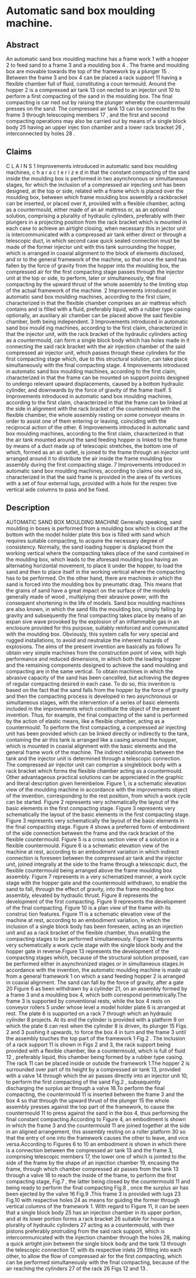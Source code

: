 # Automatic sand box moulding machine.

## Abstract
An automatic sand box moulding machine has a frame work 1 with a hopper 2 to feed sand to a frame 3 and a moulding box 4 . The frame and moulding box are movable towards the top of the framework by a plunger 15 . Between the frame 3 and box 4 can be placed a rack support 11 having a flexible chamber full of fluid, constituting a coun termould. Around the hopper 2 is a compressed air tank 13 con nected to an injector unit 10 to perform a first compacting of the sand in the moulding box. The final compacting is car ried out by raising the plunger whereby the countermould presses on the sand. The compressed air tank 13 can be connected to the frame 3 through telescoping members 17 , and the first and second compacting operations may also be carried out by means of a single block body 25 having an upper injec tion chamber and a lower rack bracket 26 , interconnected by holes 28 .

## Claims
C L A I N S 1 Improvements introduced in automatic sand box moulding machines, c h a r a c t e r i z e d in that the constant compacting of the sand inside the moulding box is performed in two asynchronous or simultaneous stages, for which the inclusion of a compressed air injecting unit has been designed, at the top or side, related with a frame which is placed over the moulding box, between which frame moulding box assembly a rackbracket can be inserted, or placed over it, provided with a flexible chamber, acting as a countermould, either made of an air mattress or, as an optional solution, comprising a plurality of hydraulic cylinders, preferably with their plungers in a projecting position from the rack bracket which is mounted in each case to achieve an airtight closing, when necessary this in jector unit is intercommunicated with a compressed air tank either direct or through a telescopic duct, in which second case quick sealed connection must be made of the former injector unit with this tank surrounding the hopper, which is arranged in coaxial alignment to the block of elements disclosed, and or to the general framework of the machine, so that once the sand has fallen by the force of gravity from the hopper into the moulding box, the compressed air for the first compacting stage passes through the injector unit at the top or side, to perform, later or simultaneously, the final compacting by the upward thrust of the whole assembly to the limiting stop of the actual framework of the machine. 2 Improvements introduced in automatic sand box moulding machines, according to the first claim, characterized in that the flexible chamber comprises an air mattress which contains and is filled with a fluid, preferably liquid, with a rubber type casing optionally, an auxiliary air chamber can be placed above the said flexible chamber, both being independent. 3 Improvements introduced in automatic sand box mould ing machines, according to the first claim, characterized in that the injector unit, with the rack bracket of the hydraulic cylinders acting as a countermould, can form a single block body which has holes made in it connecting the said rack bracket with the air injection chamber of the said compressed air injector unit, which passes through these cylinders for the first compacting stage which, due to this structural solution, can take place simultaneously with the final compacting stage. 4 Improvements introduced in automatic sand box moulding machines, according to the first claim, characterized in that the frame can be mounted on support points designed to undergo relevant upward displacements, caused by a bottom hydraulic cylinder, and downwards by the force of gravity of the frame itself. 5 Improvements introduced in automatic sand box moulding machines, according to the first claim, characterized in that the frame can be linked at the side in alignment with the rack bracket of the countermould with the flexible chamber, the whole assembly resting on some conveyor means in order to assist one of them entering or leaving, coinciding with the reciprocal action of the other. 6 Improvements introduced in automatic sand box moulding machines, according to the first claim, characterized in that the air tank mounted around the sand feeding hopper is linked to the frame by means of a duct made up of telescopic stretches, the bottom one of which, formed as an air outlet, is joined to the frame through an injector unit arranged around it to distribute the air inside the frame moulding box assembly during the first compacting stage. 7 Improvements introduced in automatic sand box moulding machines, according to claims one and six, characterized in that the said frame is provided in the area of its vertices with a set of four external lugs, provided with a hole for the respec tive vertical aide columns to pass and be fixed.

## Description
AUTOMATIC SAND BOX MOULDING MACHINE Generally speaking, sand moulding in boxes is performed from a moulding box which is closed at the bottom with the model holder plate this box is filled with sand which requires suitable compacting, to acquire the necessary degree of consistency. Normally, the sand loading hopper is displaced from the working vertical where the compacting takes place of the sand contained in the moulding box, which leads to the aforesaid moulding box having an alternating horizontal movement, to place it under the hopper, to load the sand and then to place itself in the working vertical where the compacting has to be performed. On the other hand, there are machines in which the sand is forced into the moulding box by pneumatic drag. This means that the grains of sand have a great impact on the surface of the models generally made of wood , multiplying their abrasive power, with the consequent shortening in the life of models. Sand box moulding machines are also known, in which the sand fills the moulding box, simply falling by gravity and subsequently the final compacting takes place by means of an expan sive wave provoked by the explosion of an inflammable gas in an enclosure provided for this purpose, suitably reinforced and communicated with the moulding box. Obviously, this system calls for very special and rugged installations, to avoid and neutralize the inherent hazards of explosions. The aims of the present invention are basically as follows To obtain very simple machines from the construction point of view, with high performance and reduced dimensions, in which both the loading hopper and the remaining components designed to achieve the sand moulding and compacting are in the same vertical. To obtain machines in which the abrasive capacity of the sand has been cancelled, but achieving the degree of regular compacting desired in each case. To do so, this invention is based on the fact that the sand falls from the hopper by the force of gravity and then the compacting process is developed in two asynchronous or simultaneous stages, with the intervention of a series of basic elements included in the improvements which constitute the object of the present invention. Thus, for example, the final compacting of the sand is performed by the action of elastic means, like a flexible chamber, acting as a countermould. To perform the first compacting, a compressed air injecting unit has been provided which can be linked directly or indirectly to the tank, containing the air this tank is arranged like a casing around the hopper, which is mounted in coaxial alignment with the basic elements and the general frame work of the machine. The indirect relationship between the tank and the injector unit is determined through a telescopic connection. The compressed air injector unit can comprise a singleblock body with a rack bracket which forms the flexible chamber acting as a countermould. Other advantageous practical solutions can be appreciated in the graphic and literal description given hereinbelow. Figure 1, is a schematic elevation view of the moulding machine in accordance with the improvements object of the invention, corresponding to the rest position, from which a work cycle can be started. Figure 2 represents very schematically the layout of the basic elements in the first compacting stage. Figure 3 represents very schematically the layout of the basic elements in the first compacting stage. Figure 3 represents very schematically the layout of the basic elements in the final compacting stage. Figure 4 shows a preferred form of embodiment of the side connection between the frame and the rack bracket of the flexible countermould. Figure 5 is a cross section view of a solution in a flexible countermould. Figure 6 is a schematic elevation view of the machine at rest, according to an embodiment variation in which indirect connection is foreseen between the compressed air tank and the injector unit, joined integrally at the side to the frame through a telescopic duct, the flexible countermould being arranged above the frame moulding box assembly. Figure 7 represents in a very schematized manner, a work cycle stage with the hopper gate and the countermould withdrawn, to enable the sand to fall, through the effect of gravity, into the frame moulding box assembly, elevated by hydraulic thrust. Figure 8 represents the development of the first compacting. Figure 9 represents the development of the final compacting. Figure 10 is a plan view of the frame with its construc tion features. Figure 11 is a schematic elevation view of the machine at rest, according to an embodiment variation, in which the inclusion of a single block body has been foreseen, acting as an injection unit and as a rack bracket of the flexible chamber, thus enabling the compacting stages to be performed simultaneously. Figure 12 represents very schematically a work cycle stage with the single block body and the hopper gate in reverse.Figure 13 represents the development of the compacting stages which, because of the structural solution proposed, can be performed either in asynchronized stages or in simultaneous stages.In accordance with the invention, the automatic moulding machine is made up from a general framework 1 on which a sand feeding hopper 2 is arranged in coaxial alignment. The sand can fall by the force of gravity, after a gate 20 Figure 6 as been withdrawn by a cylinder 21, on an assembly formed by a frame 3 and a moulding box 4, which both correspond perimetrically.The frame 3 is supported by conventional rests, while the box 4 rests on conveyor rollers 5 under whose level a model holder plate 6 is arranged at rest. The plate 6 is supported on a rack 7 through which an hydraulic cylinder 8 projects. At its end the cylinder is provided with a platform 9 on which the plate 6 can rest when the cylinder 8 is driven, its plunger 15 Figs. 2 and 3 pushing it upwards, to force the box 4 in turn and the frame 3 until the assembly touches the top part of the framework 1 Fig.2 . The inclusion of a rack support 11 is shown in Figs 2 and 3, the rack support being provided with a flexible chamber, like a countermould, which is full of fluid 12 , preferably liquid, this chamber being formed by a rubber type casing. The rack 11 can be placed inside or outside the framework 1.The hopper 2 is surrounded over part of its height by a compressed air tank 13, provided with a valve 14 through which the air passes directly into an injector unit 10, to perform the first compacting of the sand Fig.2 , subsequently discharging the surplus air through a valve 16.To perform the final compacting, the countermould 11 is inserted between the frame 3 and the box 4 so that through the upward thrust of the plunger 15 the whole assembly presses against the top part of the framework, to cause the countermould 11 to press against the sand in the box 4, thus performing the final constant compacting.According to Figure 4, an embodiment is shown in which the frame 3 and the countermould 11 are joined together at the side in an aligned arrangement, this assembly resting on a roller platform 30 so that the entry of one into the framework causes the other to leave, and vice versa.According to Figures 6 to 10 an embodiment is shown in which there is a connection between the compressed air tank 13 and the frame 3, comprising telescopic members 17, the lower one of which is jointed to the side of the frame by the shape of an injection chamber 19, encasing the frame, through which chamber compressed air passes from the tank 13 through a valve 18 to reach the inside of the frame, to perform the first compacting stage, Fig.7 , the latter being closed by the countermould 11 and being ready to perform the final compacting Fig.8 , once the surplus air has been ejected by the valve 16 Fig.9 .This frame 3 is provided with lugs 23 Fig.10 with respective holes 24 as means for guiding the former through vertical columns of the framework 1. With regard to Figure 11, it can be seen that a single block body 25 has an injection chamber in its upper portion, and at its lower portion forms a rack bracket 26 suitable for housing a plurality of hydraulic cylinders 27 acting as a countermould, with their pistons preferably protruding from the said rack support, which is intercommunicated with the injection chamber through the holes 28, making a quick airtight join between the single block body and the tank 13 through the telescopic connection 17, with its respective inlets 29 fitting into each other, to allow the flow of compressed air for the first compacting, which can be performed simultaneously with the final compacting, because of the air reaching the cylinders 27 of the rack 26 Figs 12 and 13 .